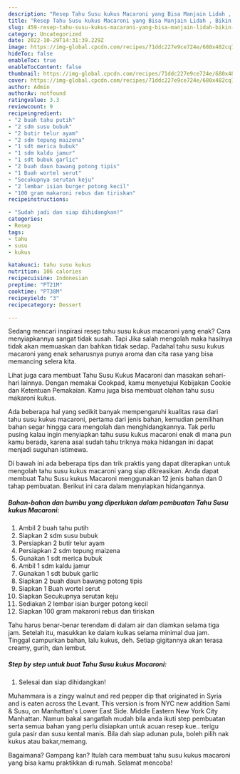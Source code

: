 ```yaml
---
description: "Resep Tahu Susu kukus Macaroni yang Bisa Manjain Lidah , Bikin Ngiler"
title: "Resep Tahu Susu kukus Macaroni yang Bisa Manjain Lidah , Bikin Ngiler"
slug: 459-resep-tahu-susu-kukus-macaroni-yang-bisa-manjain-lidah-bikin-ngiler
category: Uncategorized
date: 2022-10-29T14:31:39.229Z
image: https://img-global.cpcdn.com/recipes/71ddc227e9ce724e/680x482cq70/tahu-susu-kukus-macaroni-foto-resep-utama.jpg
hideToc: false
enableToc: true
enableTocContent: false
thumbnail: https://img-global.cpcdn.com/recipes/71ddc227e9ce724e/680x482cq70/tahu-susu-kukus-macaroni-foto-resep-utama.jpg
cover: https://img-global.cpcdn.com/recipes/71ddc227e9ce724e/680x482cq70/tahu-susu-kukus-macaroni-foto-resep-utama.jpg
author: Admin
authorAv: notfound
ratingvalue: 3.3
reviewcount: 9
recipeingredient:
- "2 buah tahu putih"
- "2 sdm susu bubuk"
- "2 butir telur ayam"
- "2 sdm tepung maizena"
- "1 sdt merica bubuk"
- "1 sdm kaldu jamur"
- "1 sdt bubuk garlic"
- "2 buah daun bawang potong tipis"
- "1 Buah wortel serut"
- "Secukupnya serutan keju"
- "2 lembar isian burger potong kecil"
- "100 gram makaroni rebus dan tiriskan"
recipeinstructions:

- "Sudah jadi dan siap dihidangkan!"
categories:
- Resep
tags:
- tahu
- susu
- kukus

katakunci: tahu susu kukus 
nutrition: 106 calories
recipecuisine: Indonesian
preptime: "PT21M"
cooktime: "PT38M"
recipeyield: "3"
recipecategory: Dessert

---
```



Sedang mencari inspirasi resep tahu susu kukus macaroni yang enak? Cara menyiapkannya sangat tidak susah. Tapi Jika salah mengolah maka hasilnya tidak akan memuaskan dan bahkan tidak sedap. Padahal tahu susu kukus macaroni yang enak seharusnya punya aroma dan cita rasa yang bisa memancing selera kita.


Lihat juga cara membuat Tahu Susu Kukus Macaroni dan masakan sehari-hari lainnya. Dengan memakai Cookpad, kamu menyetujui Kebijakan Cookie dan Ketentuan Pemakaian. Kamu juga bisa membuat olahan tahu susu makaroni kukus.

Ada beberapa hal yang sedikit banyak mempengaruhi kualitas rasa dari tahu susu kukus macaroni, pertama dari jenis bahan, kemudian pemilihan bahan segar hingga cara mengolah dan menghidangkannya. Tak perlu pusing kalau ingin menyiapkan tahu susu kukus macaroni enak di mana pun kamu berada, karena asal sudah tahu triknya maka hidangan ini dapat menjadi suguhan istimewa.


Di bawah ini ada beberapa tips dan trik praktis yang dapat diterapkan untuk mengolah tahu susu kukus macaroni yang siap dikreasikan. Anda dapat membuat Tahu Susu kukus Macaroni menggunakan 12 jenis bahan dan 0 tahap pembuatan. Berikut ini cara dalam menyiapkan hidangannya.

<!--inarticleads1-->

##### Bahan-bahan dan bumbu yang diperlukan dalam pembuatan Tahu Susu kukus Macaroni:

1. Ambil 2 buah tahu putih
1. Siapkan 2 sdm susu bubuk
1. Persiapkan 2 butir telur ayam
1. Persiapkan 2 sdm tepung maizena
1. Gunakan 1 sdt merica bubuk
1. Ambil 1 sdm kaldu jamur
1. Gunakan 1 sdt bubuk garlic
1. Siapkan 2 buah daun bawang potong tipis
1. Siapkan 1 Buah wortel serut
1. Siapkan Secukupnya serutan keju
1. Sediakan 2 lembar isian burger potong kecil
1. Siapkan 100 gram makaroni rebus dan tiriskan


Tahu harus benar-benar terendam di dalam air dan diamkan selama tiga jam. Setelah itu, masukkan ke dalam kulkas selama minimal dua jam. Tinggal campurkan bahan, lalu kukus, deh. Setiap gigitannya akan terasa creamy, gurih, dan lembut. 

<!--inarticleads2-->

##### Step by step untuk buat Tahu Susu kukus Macaroni:


1. Selesai dan siap dihidangkan!

Muhammara is a zingy walnut and red pepper dip that originated in Syria and is eaten across the Levant. This version is from NYC new addition Sami &amp; Susu, on Manhattan&#39;s Lower East Side. Middle Eastern New York City Manhattan. Namun bakal sangatlah mudah bila anda ikuti step pembuatan serta semua bahan yang perlu disiapkan untuk acuan resep kue.. terigu gula pasir dan susu kental manis. Bila dah siap adunan pula, boleh pilih nak kukus atau bakar,memang. 

Bagaimana? Gampang kan? Itulah cara membuat tahu susu kukus macaroni yang bisa kamu praktikkan di rumah. Selamat mencoba!
